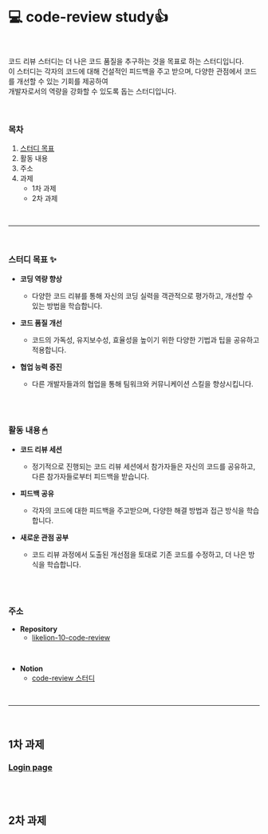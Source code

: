 # 💻 code-review study👍

<br/>

코드 리뷰 스터디는 더 나은 코드 품질을 추구하는 것을 목표로 하는 스터디입니다. <br/>
이 스터디는 각자의 코드에 대해 건설적인 피드백을 주고 받으며, 다양한 관점에서 코드를 개선할 수 있는 기회를 제공하여 <br/> 개발자로서의 역량을 강화할 수 있도록 돕는 스터디입니다.

<br/>

### 목차
1. [스터디 목표](###스터디-목표-✨)
2. 활동 내용
3. 주소
4. 과제
   - 1차 과제
   - 2차 과제


<br/>

---

<br/>

### 스터디 목표 ✨
- **코딩 역량 향상**
  
  - 다양한 코드 리뷰를 통해 자신의 코딩 실력을 객관적으로 평가하고, 개선할 수 있는 방법을 학습합니다.
  
- **코드 품질 개선**
  
  - 코드의 가독성, 유지보수성, 효율성을 높이기 위한 다양한 기법과 팁을 공유하고 적용합니다.
  
- **협업 능력 증진**

  - 다른 개발자들과의 협업을 통해 팀워크와 커뮤니케이션 스킬을 향상시킵니다.

<br/><br/>

### 활동 내용 🖱
- **코드 리뷰 세션**
  - 정기적으로 진행되는 코드 리뷰 세션에서 참가자들은 자신의 코드를 공유하고, 다른 참가자들로부터 피드백을 받습니다.
    
- **피드백 공유**
    - 각자의 코드에 대한 피드백을 주고받으며, 다양한 해결 방법과 접근 방식을 학습합니다.
      
- **새로운 관점 공부**
  - 코드 리뷰 과정에서 도출된 개선점을 토대로 기존 코드를 수정하고, 더 나은 방식을 학습합니다.

<br/><br/>

### 주소
- **Repository**
  - [likelion-10-code-review](https://github.com/likelion-10-code-review)

<br/>

- **Notion**
  - [code-review 스터디](https://www.notion.so/49cb271169f94051866d90c860d68213)

<br/>

---

<br/>

## 1차 과제

### [Login page](https://github.com/kwonboryong/codeReview-study/tree/main/Code-Review-Study/login)


<br/> <br/>

## 2차 과제


<br/> <br/>


